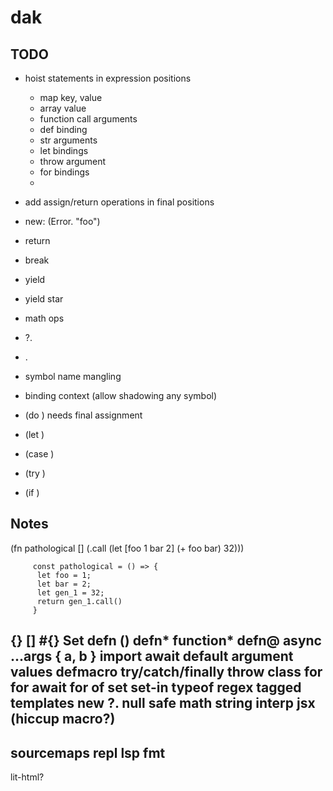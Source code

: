 # dak

## TODO

- hoist statements in expression positions

  - map key, value
  - array value
  - function call arguments
  - def binding
  - str arguments
  - let bindings
  - throw argument
  - for bindings
  -

- add assign/return operations in final positions

- new: (Error. "foo")
- return
- break
- yield
- yield star
- math ops
- ?.
- .
- symbol name mangling
- binding context (allow shadowing any symbol)

- (do ) needs final assignment
- (let )
- (case )
- (try )
- (if )

## Notes

(fn pathological []
(.call (let [foo 1
bar 2]
(+ foo bar)
32)))

         const pathological = () => {
          let foo = 1;
          let bar = 2;
          let gen_1 = 32;
          return gen_1.call()
         }

{}
[]
#{} Set
defn ()
defn* function*
defn@ async
...args
{ a, b }
import
await
default argument values
defmacro
try/catch/finally
throw
class
for
for await
for of
set
set-in
typeof
regex
tagged templates
new
?. null safe
math
string interp
jsx (hiccup macro?)
--
sourcemaps
repl
lsp
fmt
--
lit-html?
